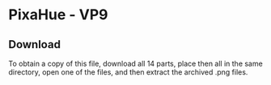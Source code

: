 # PixaHue - VP9
## Download

To obtain a copy of this file, download all 14 parts, place then all in the same directory, open one of the files, and then extract the archived .png files.